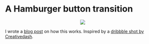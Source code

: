 # A Hamburger button transition

<p align="center">
    <img src="http://robb.is/img/hamburger-button.gif">
</p>

I wrote a [blog post](http://robb.is/working-on/a-hamburger-button-transition/)
on how this works. Inspired by a [dribbble shot by
Creativedash](https://dribbble.com/shots/1623679-Open-Close).
